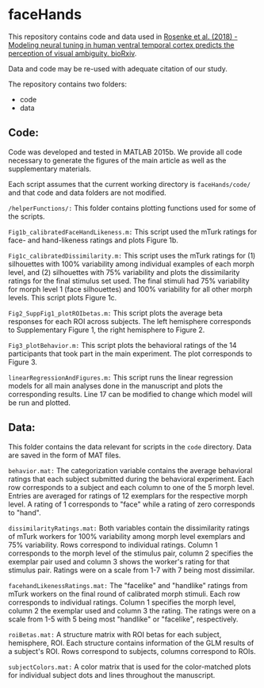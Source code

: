# faceHands
This repository contains code and data used in [Rosenke et al. (2018) - Modeling neural tuning in human ventral temporal cortex predicts the perception of visual ambiguity. bioRxiv](https://doi.org/10.1101/460337).

Data and code may be re-used with adequate citation of our study.

The repository contains two folders:
- code 
- data



## Code:
Code was developed and tested in MATLAB 2015b.
We provide all code necessary to generate the figures of the main article as well as the supplementary materials.

Each script assumes that the current working directory is `faceHands/code/` and that code and data folders are not modified.

`/helperFunctions/:` This folder contains plotting functions used for some of the scripts.

`Fig1b_calibratedFaceHandLikeness.m:` This script used the mTurk ratings for face- and hand-likeness ratings and plots Figure 1b.

`Fig1c_calibratedDissimilarity.m:` This script uses the mTurk ratings for (1) silhouettes with 100% variability among individual examples of each morph level, and (2) silhouettes with 75% variability and plots the dissimilarity ratings for the final stimulus set used. The final stimuli had 75% variability for morph level 1 (face silhouettes) and 100% variability for all other morph levels. This script plots Figure 1c.

`Fig2_SuppFig1_plotROIbetas.m:` This script plots the average beta responses for each ROI across subjects. The left hemisphere corresponds to Supplementary Figure 1, the right hemisphere to Figure 2.

`Fig3_plotBehavior.m:` This script plots the behavioral ratings of the 14 participants that took part in the main experiment. The plot corresponds to Figure 3.

`linearRegressionAndFigures.m:` This script runs the linear regression models for all main analyses done in the manuscript and plots the corresponding results. Line 17 can be modified to change which model will be run and plotted.


## Data:
This folder contains the data relevant for scripts in the `code` directory. Data are saved in the form of MAT files.

`behavior.mat:` The categorization variable contains the average behavioral ratings that each subject submitted during the behavioral experiment. Each row corresponds to a subject and each column to one of the 5 morph level. Entries are averaged for ratings of 12 exemplars for the respective morph level. A rating of 1 corresponds to "face" while a rating of zero corresponds to "hand".

`dissimilarityRatings.mat:` Both variables contain the dissimilarity ratings of mTurk workers for 100% variability among morph level exemplars and 75% variability. Rows correspond to individual ratings. Column 1 corresponds to the morph level of the stimulus pair, column 2 specifies the exemplar pair used and column 3 shows the worker's rating for that stimulus pair. Ratings were on a scale from 1-7 with 7 being most dissimilar.

`facehandLikenessRatings.mat:` The "facelike" and "handlike" ratings from mTurk workers on the final round of calibrated morph stimuli. Each row corresponds to individual ratings. Column 1 specifies the morph level, column 2 the exemplar used and column 3 the rating. The ratings were on a scale from 1-5 with 5 being most "handlike" or "facelike", respectively.

`roiBetas.mat:` A structure matrix with ROI betas for each subject, hemisphere, ROI. Each structure contains information of the GLM results of a subject's ROI. Rows correspond to subjects, columns correspond to ROIs.

`subjectColors.mat:` A color matrix that is used for the color-matched plots for individual subject dots and lines throughout the manuscript. 
